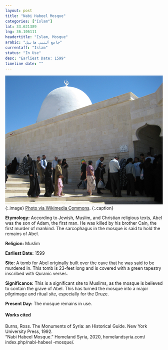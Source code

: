```yaml
---
layout: post
title: "Nabi Habeel Mosque"
categories: ["Islam"]
lat: 33.621389
lng: 36.106111
headertitle: "Islam, Mosque"
arabic: "جامع ٱلنبي هابيل"
currentaff: "Islam"
status: "In Use"
desc: "Earliest Date: 1599"
timeline date: ""
---
```

![Nabi Habeel Mosque](images/nabi.jpeg)
   {:.image}
[Photo via Wikimedia Commons](https://commons.wikimedia.org/wiki/File:NabiHabeel01.jpg).
   {:.caption}

**Etymology:** According to Jewish, Muslim, and Christian religious texts, Abel was the son of Adam, the first man. He was killed by his brother Cain, the first murder of mankind. The sarcophagus in the mosque is said to hold the remains of Abel. 

**Religion:** Muslim 

**Earliest Date:** 1599

**Site:** A tomb for Abel originally built over the cave that he was said to be murdered in. This tomb is 23-feet long and is covered with a green tapestry inscribed with Quranic verses. 

**Significance:** This is a significant site to Muslims, as the mosque is believed to contain the grave of Abel. This has turned the mosque into a major pilgrimage and ritual site, especially for the Druze. 

**Present Day:** The mosque remains in use.


#### Works cited

Burns, Ross. The Monuments of Syria: an Historical Guide. New York University Press, 1992.  
“Nabi Habeel Mosque.” Homeland Syria, 2020, homelandsyria.com/ index.php/nabi-habeel -mosque/.